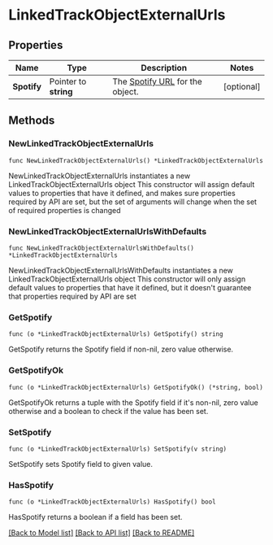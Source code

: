 # LinkedTrackObjectExternalUrls

## Properties

Name | Type | Description | Notes
------------ | ------------- | ------------- | -------------
**Spotify** | Pointer to **string** | The [Spotify URL](/documentation/web-api/#spotify-uris-and-ids) for the object.  | [optional] 

## Methods

### NewLinkedTrackObjectExternalUrls

`func NewLinkedTrackObjectExternalUrls() *LinkedTrackObjectExternalUrls`

NewLinkedTrackObjectExternalUrls instantiates a new LinkedTrackObjectExternalUrls object
This constructor will assign default values to properties that have it defined,
and makes sure properties required by API are set, but the set of arguments
will change when the set of required properties is changed

### NewLinkedTrackObjectExternalUrlsWithDefaults

`func NewLinkedTrackObjectExternalUrlsWithDefaults() *LinkedTrackObjectExternalUrls`

NewLinkedTrackObjectExternalUrlsWithDefaults instantiates a new LinkedTrackObjectExternalUrls object
This constructor will only assign default values to properties that have it defined,
but it doesn't guarantee that properties required by API are set

### GetSpotify

`func (o *LinkedTrackObjectExternalUrls) GetSpotify() string`

GetSpotify returns the Spotify field if non-nil, zero value otherwise.

### GetSpotifyOk

`func (o *LinkedTrackObjectExternalUrls) GetSpotifyOk() (*string, bool)`

GetSpotifyOk returns a tuple with the Spotify field if it's non-nil, zero value otherwise
and a boolean to check if the value has been set.

### SetSpotify

`func (o *LinkedTrackObjectExternalUrls) SetSpotify(v string)`

SetSpotify sets Spotify field to given value.

### HasSpotify

`func (o *LinkedTrackObjectExternalUrls) HasSpotify() bool`

HasSpotify returns a boolean if a field has been set.


[[Back to Model list]](../README.md#documentation-for-models) [[Back to API list]](../README.md#documentation-for-api-endpoints) [[Back to README]](../README.md)


